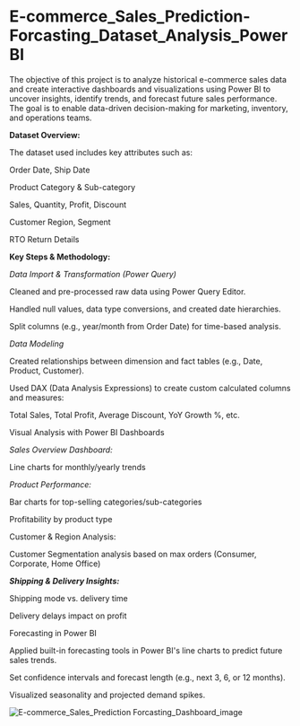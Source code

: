 # E-commerce_Sales_Prediction-Forcasting_Dataset_Analysis_PowerBI
The objective of this project is to analyze historical e-commerce sales data and create interactive dashboards and visualizations using Power BI to uncover insights, identify trends, and forecast future sales performance. The goal is to enable data-driven decision-making for marketing, inventory, and operations teams.

**Dataset Overview:**

The dataset used includes key attributes such as:

Order Date, Ship Date

Product Category & Sub-category

Sales, Quantity, Profit, Discount

Customer Region, Segment

RTO Return Details

**Key Steps & Methodology:**

*Data Import & Transformation (Power Query)*

Cleaned and pre-processed raw data using Power Query Editor.

Handled null values, data type conversions, and created date hierarchies.

Split columns (e.g., year/month from Order Date) for time-based analysis.

*Data Modeling*

Created relationships between dimension and fact tables (e.g., Date, Product, Customer).

Used DAX (Data Analysis Expressions) to create custom calculated columns and measures:

Total Sales, Total Profit, Average Discount, YoY Growth %, etc.

Visual Analysis with Power BI Dashboards

*Sales Overview Dashboard:*

Line charts for monthly/yearly trends

*Product Performance:*

Bar charts for top-selling categories/sub-categories

Profitability by product type

Customer & Region Analysis:

Customer Segmentation analysis based on max orders (Consumer, Corporate, Home Office)

***Shipping & Delivery Insights:***

Shipping mode vs. delivery time

Delivery delays impact on profit

Forecasting in Power BI

Applied built-in forecasting tools in Power BI's line charts to predict future sales trends.

Set confidence intervals and forecast length (e.g., next 3, 6, or 12 months).

Visualized seasonality and projected demand spikes.


![E-commerce_Sales_Prediction   Forcasting_Dashboard_image](https://github.com/user-attachments/assets/f50ce1a5-2471-427d-afb8-1767cfc0365a)
